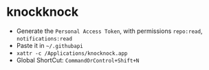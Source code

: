# knockknock

- Generate the `Personal Access Token`, with permissions `repo:read`, `notifications:read`
- Paste it in `~/.githubapi`
- `xattr -c /Applications/knocknock.app`
- Global ShortCut: `CommandOrControl+Shift+N`

